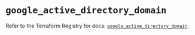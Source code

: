 # `google_active_directory_domain`

Refer to the Terraform Registry for docs: [`google_active_directory_domain`](https://registry.terraform.io/providers/hashicorp/google/6.10.0/docs/resources/active_directory_domain).
